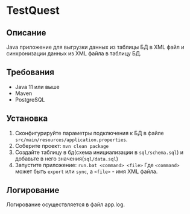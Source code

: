 # TestQuest

## Описание
Java приложение для выгрузки данных из таблицы БД в XML файл и синхронизации данных из XML файла в таблицу БД.

## Требования
- Java 11 или выше
- Maven
- PostgreSQL

## Установка
1. Сконфигурируйте параметры подключения к БД в файле `src/main/resources/application.properties`.
2. Соберите проект:
   `mvn clean package`
3. Создайте таблицу в бд(схема инициализации в `sql/schema.sql`) и добавьте в него значения(`sql/data.sql`)
4. Запустите приложение:
   `run.bat <command> <file>`
   Где `<command>` может быть `export` или `sync`, а `<file>` - имя XML файла.

## Логирование
Логирование осуществляется в файл app.log.

